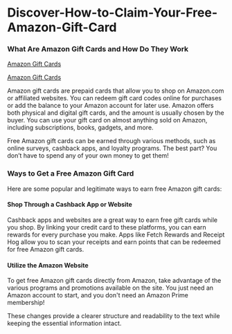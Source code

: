 # Discover-How-to-Claim-Your-Free-Amazon-Gift-Card

### What Are Amazon Gift Cards and How Do They Work

[Amazon Gift Cards](https://cutt.ly/Qe1NuCWu)

[Amazon Gift Cards](https://cutt.ly/Qe1NuCWu)

Amazon gift cards are prepaid cards that allow you to shop on Amazon.com or affiliated websites. You can redeem gift card codes online for purchases or add the balance to your Amazon account for later use. Amazon offers both physical and digital gift cards, and the amount is usually chosen by the buyer. You can use your gift card on almost anything sold on Amazon, including subscriptions, books, gadgets, and more.

Free Amazon gift cards can be earned through various methods, such as online surveys, cashback apps, and loyalty programs. The best part? You don’t have to spend any of your own money to get them!

### Ways to Get a Free Amazon Gift Card



Here are some popular and legitimate ways to earn free Amazon gift cards:

#### Shop Through a Cashback App or Website
Cashback apps and websites are a great way to earn free gift cards while you shop. By linking your credit card to these platforms, you can earn rewards for every purchase you make. Apps like Fetch Rewards and Receipt Hog allow you to scan your receipts and earn points that can be redeemed for free Amazon gift cards.

#### Utilize the Amazon Website
To get free Amazon gift cards directly from Amazon, take advantage of the various programs and promotions available on the site. You just need an Amazon account to start, and you don't need an Amazon Prime membership! 

These changes provide a clearer structure and readability to the text while keeping the essential information intact.
